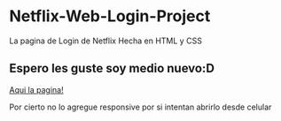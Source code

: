 # Netflix-Web-Login-Project
La pagina de Login de Netflix Hecha en HTML y CSS

<h2>Espero les guste soy medio nuevo:D</h2>
<a href="https://yisustec.github.io/Netflix-Web-Login-Project">Aqui la pagina!</a>

<p>Por cierto no lo agregue responsive por si intentan abrirlo desde celular</p>
